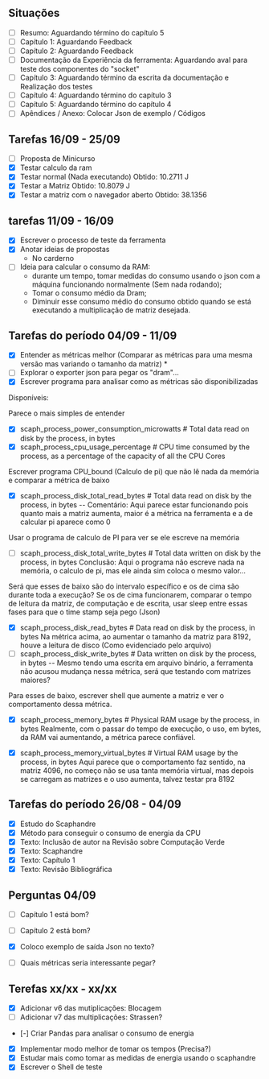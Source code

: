 ## Situações
- [ ] Resumo: Aguardando término do capítulo 5
- [ ] Capítulo 1: Aguardando Feedback
- [ ] Capítulo 2: Aguardando Feedback
- [ ] Documentação da Experiência da ferramenta: Aguardando aval para teste dos componentes do "socket"
- [ ] Capítulo 3: Aguardando término da escrita da documentação e Realização dos testes
- [ ] Capítulo 4: Aguardando término do capítulo 3 
- [ ] Capítulo 5: Aguardando término do capítulo 4
- [ ] Apêndices / Anexo: Colocar Json de exemplo / Códigos

## Tarefas 16/09 - 25/09
- [ ] Proposta de Minicurso
- [X] Testar calculo da ram
- [X] Testar normal (Nada executando) Obtido: 10.2711 J
- [X] Testar a Matriz Obtido: 10.8079 J
- [X] Testar a matriz com o navegador aberto Obtido: 38.1356

## tarefas 11/09 - 16/09
- [X] Escrever o processo de teste da ferramenta
- [X] Anotar ideias de propostas
    - No carderno
- [ ] Ideia para calcular o consumo da RAM:
    - durante um tempo, tomar medidas do consumo usando o json com a máquina funcionando normalmente (Sem nada rodando);
    - Tomar o consumo médio da Dram;
    - Diminuir esse consumo médio do consumo obtido quando se está executando a multiplicação de matriz desejada.

## Tarefas do período 04/09 - 11/09
- [X] Entender as métricas melhor (Comparar as métricas para uma mesma versão mas variando o tamanho da matriz) *
- [ ] Explorar o exporter json para pegar os "dram"...
- [X] Escrever programa para analisar como as métricas são disponibilizadas

Disponíveis:

Parece o mais simples de entender
- [X] scaph_process_power_consumption_microwatts # Total data read on disk by the process, in bytes  
- [X] scaph_process_cpu_usage_percentage # CPU time consumed by the process, as a percentage of the capacity of all the CPU Cores

Escrever programa CPU_bound (Calculo de pi) que não lê nada da memória e comparar a métrica de baixo
- [X] scaph_process_disk_total_read_bytes # Total data read on disk by the process, in bytes
-- Comentário: Aqui parece estar funcionando pois quanto mais a matriz aumenta, maior é a métrica na ferramenta e a de calcular pi aparece como 0

Usar o programa de calculo de PI para ver se ele escreve na memória 
- [ ] scaph_process_disk_total_write_bytes # Total data written on disk by the process, in bytes
Conclusão: Aqui o programa não escreve nada na memória, o calculo de pi, mas ele ainda sim coloca o mesmo valor...


Será que esses de baixo são do intervalo específico e os de cima são durante toda a execução?
Se os de cima funcionarem, comparar o tempo de leitura da matriz, de computação e de escrita, usar sleep entre essas fases para que o time stamp seja pego (Json)
- [X] scaph_process_disk_read_bytes # Data read on disk by the process, in bytes
Na métrica acima, ao aumentar o tamanho da matriz para 8192, houve a leitura de disco (Como evidenciado pelo arquivo)
- [ ] scaph_process_disk_write_bytes # Data written on disk by the process, in bytes
-- Mesmo tendo uma escrita em arquivo binário, a ferramenta não acusou mudança nessa métrica, será que testando com matrizes maiores?

Para esses de baixo, escrever shell que aumente a matriz e ver o comportamento dessa métrica.
- [X] scaph_process_memory_bytes # Physical RAM usage by the process, in bytes
Realmente, com o passar do tempo de execução, o uso, em bytes, da RAM vai aumentando, a métrica parece confiável.

- [X] scaph_process_memory_virtual_bytes # Virtual RAM usage by the process, in bytes
Aqui parece que o comportamento faz sentido, na matriz 4096, no começo não se usa tanta memória virtual, mas depois se carregam as matrizes e o uso aumenta, talvez testar pra 8192

## Tarefas do período 26/08 - 04/09
- [X] Estudo do Scaphandre
- [X] Método para conseguir o consumo de energia da CPU
- [X] Texto: Inclusão de autor na Revisão sobre Computação Verde
- [X] Texto: Scaphandre
- [X] Texto: Capítulo 1
- [X] Texto: Revisão Bibliográfica

## Perguntas 04/09
- [ ] Capítulo 1 está bom?
- [ ] Capítulo 2 está bom?
- [X] Coloco exemplo de saída Json no texto?
- [ ] Quais métricas seria interessante pegar?



## Terefas xx/xx - xx/xx
- [X] Adicionar v6 das mutiplicações: Blocagem
- [ ] Adicionar v7 das multiplicações: Strassen?
- [-] Criar Pandas para analisar o consumo de energia
- [X] Implementar modo melhor de tomar os tempos (Precisa?)
- [X] Estudar mais como tomar as medidas de energia usando o scaphandre
- [X] Escrever o Shell de teste